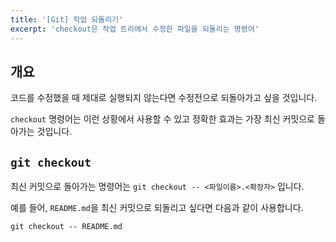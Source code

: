 ```yaml
---
title: '[Git] 작업 되돌리기'
excerpt: 'checkout은 작업 트리에서 수정한 파일을 되돌리는 명령어'
---
```


## 개요

코드를 수정했을 때 제대로 실행되지 않는다면 수정전으로 되돌아가고 싶을 것입니다.

`checkout` 명령어는 이런 상황에서 사용할 수 있고 정확한 효과는 가장 최신 커밋으로 돌아가는 것입니다.

## `git checkout`

최신 커밋으로 돌아가는 명령어는 `git checkout -- <파일이름>.<확장자>` 입니다.

예를 들어, `README.md`을 최신 커밋으로 되돌리고 싶다면 다음과 같이 사용합니다.

```markdown
git checkout -- README.md
```
